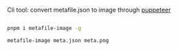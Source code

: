 Cli tool: convert metafile.json to image through [puppeteer](https://github.com/puppeteer/puppeteer)

```bash

pnpm i metafile-image -g

metafile-image meta.json meta.png

```
